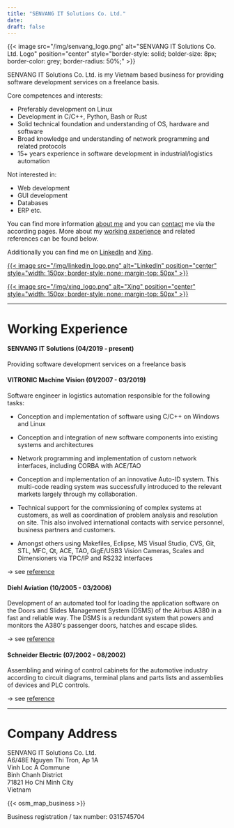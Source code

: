```yaml
---
title: "SENVANG IT Solutions Co. Ltd."
date:
draft: false
---
```


{{< image src="/img/senvang_logo.png" alt="SENVANG IT Solutions Co. Ltd. Logo" position="center" style="border-style: solid; bolder-size: 8px; border-color: grey; border-radius: 50%;" >}}

SENVANG IT Solutions Co. Ltd. is my Vietnam based business for providing software development services on a freelance basis.

Core competences and interests:

+ Preferably development on Linux
+ Development in C/C++, Python, Bash or Rust
+ Solid technical foundation and understanding of OS, hardware and software
+ Broad knowledge and understanding of network programming and related protocols
+ 15+ years experience in software development in industrial/logistics automation

Not interested in:

+ Web development
+ GUI development
+ Databases
+ ERP etc.

You can find more information [about me](/about) and you can [contact](/contact) me via the according pages. More about my [working experience](./#working-experience) and related references can be found below.

Additionally you can find me on [LinkedIn](https://www.linkedin.com/in/stefan-r%C3%B6mer-35405825b/) and [Xing](https://www.xing.com/profile/Stefan_Roemer213/).

[{{< image src="/img/linkedin_logo.png" alt="LinkedIn" position="center" style="width: 150px; border-style: none; margin-top: 50px" >}}](https://www.linkedin.com/in/stefan-r%C3%B6mer-35405825b/)

[{{< image src="/img/xing_logo.png" alt="Xing" position="center" style="width: 150px; border-style: none; margin-top: 50px" >}}](https://www.xing.com/profile/Stefan_Roemer213/)

---

# Working Experience

#### SENVANG IT Solutions (04/2019 - present)
Providing software development services on a freelance basis

#### VITRONIC Machine Vision (01/2007 - 03/2019)

Software engineer in logistics automation responsible for the following tasks:

+ Conception and implementation of software using C/C++ on Windows and Linux

+ Conception and integration of new software components into existing systems and architectures

+ Network programming and implementation of custom network interfaces, including CORBA with ACE/TAO

+ Conception and implementation of an innovative Auto-ID system. This multi-code reading system
was successfully introduced to the relevant markets largely through my collaboration.

+ Technical support for the commissioning of complex systems at customers, as well as coordination of
problem analysis and resolution on site. This also involved international contacts with service
personnel, business partners and customers.

+ Amongst others using Makefiles, Eclipse, MS Visual Studio, CVS, Git, STL, MFC, Qt, ACE, TAO,
GigE/USB3 Vision Cameras, Scales and Dimensioners via TPC/IP and RS232 interfaces

-> see [reference](/img/reference_vitronic.pdf)

#### Diehl Aviation (10/2005 - 03/2006)  

Development of an automated tool for loading the application software on the Doors and Slides Management
System (DSMS) of the Airbus A380 in a fast and reliable way. The DSMS is a redundant system that powers
and monitors the A380's passenger doors, hatches and escape slides.

-> see [reference](/img/reference_diehl.pdf)

#### Schneider Electric (07/2002 - 08/2002)  

Assembling and wiring of control cabinets for the automotive industry according to circuit diagrams,
terminal plans and parts lists and assemblies of devices and PLC controls.

-> see [reference](/img/reference_schneider-electric.pdf)

---

# Company Address

SENVANG IT Solutions Co. Ltd.  
A6/48E Nguyen Thi Tron, Ap 1A  
Vinh Loc A Commune  
Binh Chanh District  
71821 Ho Chi Minh City  
Vietnam

{{< osm_map_business >}}

Business registration / tax number: 0315745704
